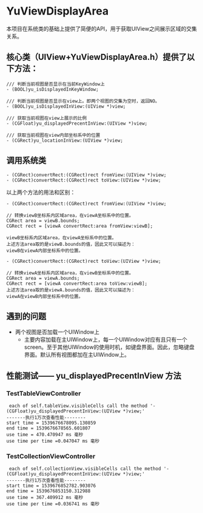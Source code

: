 #  YuViewDisplayArea

本项目在系统类的基础上提供了简便的API，用于获取UIView之间展示区域的交集关系。

## 核心类（UIView+YuViewDisplayArea.h）提供了以下方法：

```
/// 判断当前视图是否显示在当前KeyWindow上
- (BOOL)yu_isDisplayedInKeyWindow;

/// 判断当前视图是否显示在view上。即两个视图的交集为空时，返回NO。
- (BOOL)yu_isDisplayedInView:(UIView *)view;

/// 获取当前视图在view上展示的比例
- (CGFloat)yu_displayedPrecentInView:(UIView *)view;

/// 获取当前视图在view内部坐标系中的位置
- (CGRect)yu_locationInView:(UIView *)view;
```

## 调用系统类

```
- (CGRect)convertRect:(CGRect)rect fromView:(UIView *)view;
- (CGRect)convertRect:(CGRect)rect toView:(UIView *)view;
```

以上两个方法的用法和区别：

```
- (CGRect)convertRect:(CGRect)rect fromView:(UIView *)view;

// 转换viewB坐标系内区域area，在viewA坐标系中的位置。
CGRect area = viewB.bounds;
CGRect rect = [viewA convertRect:area fromView:viewB];

viewB坐标系内区域area，在viewA坐标系中的位置。
上述方法area取的是viewB.bounds的值，因此又可以描述为：
viewB在viewA内部坐标系中的位置。
```
```
- (CGRect)convertRect:(CGRect)rect toView:(UIView *)view;

// 转换viewA坐标系内区域area，在viewB坐标系中的位置。
CGRect area = viewA.bounds;
CGRect rect = [viewA convertRect:area toView:viewB];
上述方法area取的是viewA.bounds的值，因此又可以描述为：
viewA在viewB内部坐标系中的位置。
```

## 遇到的问题

- 两个视图是否加载一个UIWindow上
	- 主要内容加载在主UIWindow上，每一个UIWindow对应有且只有一个screen。至于其他UIWindow的使用时机，如键盘界面。因此，忽略键盘界面。默认所有视图都加在主UIWindow上。

## 性能测试—— yu_displayedPrecentInView 方法

### TestTableViewController

```
 each of self.tableView.visibleCells call the method '- (CGFloat)yu_displayedPrecentInView:(UIView *)view;'
-------执行1万次查看性能--------
start time = 1539676678095.130859 
end time = 1539676678565.601807 
use time = 470.470947 ms 毫秒 
use time per time =0.047047 ms 毫秒 
```

### TestCollectionViewController

```
 each of self.collectionView.visibleCells call the method '- (CGFloat)yu_displayedPrecentInView:(UIView *)view;'
-------执行1万次查看性能--------
start time = 1539676852782.903076 
end time = 1539676853150.312988 
use time = 367.409912 ms 毫秒 
use time per time =0.036741 ms 毫秒 
```


